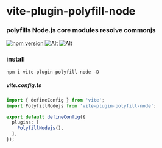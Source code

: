 # vite-plugin-polyfill-node

### polyfills Node.js core modules resolve commonjs
[![npm version](https://img.shields.io/npm/v/vite-plugin-polyfill-node.svg)](https://www.npmjs.com/package/vite-plugin-polyfill-node)
[![Alt](https://img.shields.io/npm/dm/vite-plugin-polyfill-node)](https://npmcharts.com/compare/vite-polyfill-node?minimal=true)
![Alt](https://img.shields.io/github/license/mioxs/vite-polyfill-node)

### install

```shell
npm i vite-plugin-polyfill-node -D
```


##### vite.config.ts

```ts
import { defineConfig } from 'vite';
import PolyfillNodejs from 'vite-plugin-polyfill-node';

export default defineConfig({
  plugins: [
    PolyfillNodejs(),
  ],
});

```




